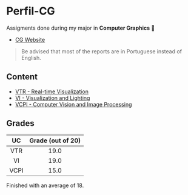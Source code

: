 # Perfil-CG

Assigments done during my major in **Computer Graphics** 👾

* [CG Website](https://uce-cg.di.uminho.pt/)

> Be advised that most of the reports are in Portuguese instead of English. 

## Content

* [VTR - Real-time Visualization](https://github.com/RuiArmada/Perfil-CG/tree/main/VTR)
* [VI - Visualization and Lighting](https://github.com/RuiArmada/Perfil-CG/tree/main/VI)
* [VCPI - Computer Vision and Image Processing](https://github.com/RuiArmada/Perfil-CG/tree/main/VCPI)

## Grades

| UC | Grade (out of 20) |
| :---: | :---: |
| VTR | 19.0 |
| VI | 19.0 |
| VCPI | 15.0 |

Finished with an average of 18.

